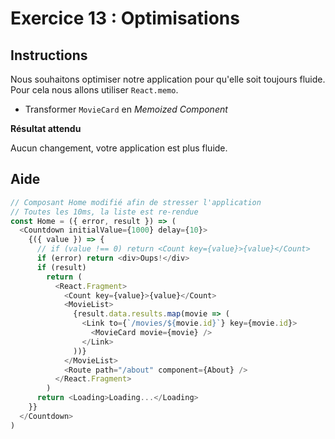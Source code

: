 # Exercice 13 : Optimisations

## Instructions

Nous souhaitons optimiser notre application pour qu'elle soit toujours fluide. Pour cela nous allons utiliser `React.memo`.

- Transformer `MovieCard` en _Memoized Component_

**Résultat attendu**

Aucun changement, votre application est plus fluide.

## Aide

```js
// Composant Home modifié afin de stresser l'application
// Toutes les 10ms, la liste est re-rendue
const Home = ({ error, result }) => (
  <Countdown initialValue={1000} delay={10}>
    {({ value }) => {
      // if (value !== 0) return <Count key={value}>{value}</Count>
      if (error) return <div>Oups!</div>
      if (result)
        return (
          <React.Fragment>
            <Count key={value}>{value}</Count>
            <MovieList>
              {result.data.results.map(movie => (
                <Link to={`/movies/${movie.id}`} key={movie.id}>
                  <MovieCard movie={movie} />
                </Link>
              ))}
            </MovieList>
            <Route path="/about" component={About} />
          </React.Fragment>
        )
      return <Loading>Loading...</Loading>
    }}
  </Countdown>
)
```

